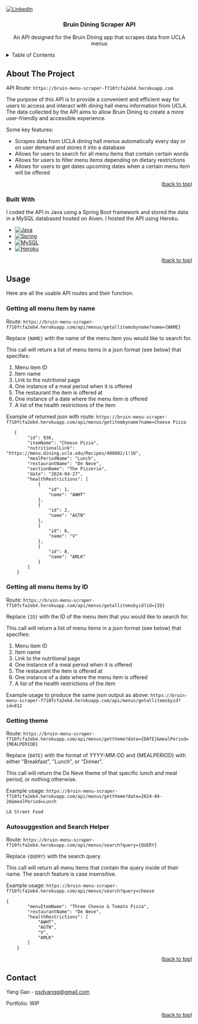 <!-- Improved compatibility of back to top link: See: https://github.com/othneildrew/Best-README-Template/pull/73 -->
<a name="readme-top"></a>
<!--
*** Thanks for checking out the Best-README-Template. If you have a suggestion
*** that would make this better, please fork the repo and create a pull request
*** or simply open an issue with the tag "enhancement".
*** Don't forget to give the project a star!
*** Thanks again! Now go create something AMAZING! :D
-->

[![LinkedIn][linkedin-shield]][linkedin-url]



<!-- PROJECT LOGO -->
<div align="center">
  <h3 align="center">Bruin Dining Scraper API</h3>
  <p align="center">
    An API designed for the Bruin Dining app that scrapes data from UCLA menus
  </p>
</div>



<!-- TABLE OF CONTENTS -->
<details>
  <summary>Table of Contents</summary>
  <ol>
    <li>
      <a href="#about-the-project">About The Project</a>
      <ul>
        <li><a href="#built-with">Built With</a></li>
      </ul>
    </li>
    <li>
      <a href="#usage">Usage</a>
      <ul> 
        <li>
           <a href="#getting-all-menu-items-by-name"# >Getting all menu items by name </a> 
        </li>
        <li>
           <a href="#getting-all-menu-items-by-id"# >Getting all menu items by ID </a> 
        </li>
        <li>
           <a href="#getting-theme"# >Getting Theme </a> 
        </li>
        <li>
           <a href="#autosuggestion-and-search-helper"# >Autosuggestion and Search Helper </a> 
        </li>
      </ul>
    </li>
    <li><a href="#contact">Contact</a></li>
  </ol>
</details>



<!-- ABOUT THE PROJECT -->
## About The Project

API Route: `https://bruin-menu-scraper-f710fcfa2eb4.herokuapp.com`

The purpose of this API is to provide a convenient and efficient way for users to access and interact with dining hall menu information from UCLA. The data collected by the API aims to allow Bruin Dining to create a more user-friendly and accessible experience. 

Some key features:
* Scrapes data from UCLA dining hall menus automatically every day or on user demand and stores it into a database
* Allows for users to search for all menu items that contain certain words
* Allows for users to filter menu items depending on dietary restrictions
* Allows for users to get dates upcoming dates when a certain menu item will be offered

<p align="right">(<a href="#readme-top">back to top</a>)</p>



### Built With

I coded the API in Java using a Spring Boot framework and stored the data in a MySQL databased hosted on Aiven. I hosted the API using Heroku. 

* [![Java][Java-img]][Java-url]
* [![Spring][Spring-img]][Spring-url]
* [![MySQL][MySQL-img]][MySQL-url]
* [![Heroku][Heroku-img]][Heroku-url]


<p align="right">(<a href="#readme-top">back to top</a>)</p>


<!-- USAGE EXAMPLES -->
## Usage

Here are all the usable API routes and their function. 



### Getting all menu item by name

Route: `https://bruin-menu-scraper-f710fcfa2eb4.herokuapp.com/api/menus/getallitemsbyname?name={NAME}`

Replace `{NAME}` with the name of the menu item you would like to search for.

This call will return a list of menu items in a json format (see below) that specifies: 
1. Menu item ID
2. Item name
3. Link to the nutritional page
4. One instance of a meal period when it is offered
5. The restaurant the item is offered at
6. One instance of a date where the menu item is offered
7. A list of the health restrictions of the item

Example of returned json with route: `https://bruin-menu-scraper-f710fcfa2eb4.herokuapp.com/api/menus/getitembyname?name=Cheese Pizza`

```
   {
        "id": 936,
        "itemName": "Cheese Pizza",
        "nutritionalLink": "https://menu.dining.ucla.edu/Recipes/400082/1!10",
        "mealPeriodName": "Lunch",
        "restaurantName": "De Neve",
        "sectionName": "The Pizzeria",
        "date": "2024-04-27",
        "healthRestrictions": [
            {
                "id": 1,
                "name": "AWHT"
            },
            {
                "id": 2,
                "name": "AGTN"
            },
            {
                "id": 6,
                "name": "V"
            },
            {
                "id": 8,
                "name": "AMLK"
            }
        ]
    }
   ```

### Getting all menu items by ID

Route: `https://bruin-menu-scraper-f710fcfa2eb4.herokuapp.com/api/menus/getallitemsbyid?id={ID}`

Replace `{ID}` with the ID of the menu item that you would like to search for. 

This call will return a list of menu items in a json format (see below) that specifies: 
1. Menu item ID
2. Item name
3. Link to the nutritional page
4. One instance of a meal period when it is offered
5. The restaurant the item is offered at
6. One instance of a date where the menu item is offered
7. A list of the health restrictions of the item

Example usage to produce the same json output as above: `https://bruin-menu-scraper-f710fcfa2eb4.herokuapp.com/api/menus/getallitemsbyid?id=812`

### Getting theme

Route: `https://bruin-menu-scraper-f710fcfa2eb4.herokuapp.com/api/menus/gettheme?date={DATE}&mealPeriod={MEALPERIOD}`

Replace `{DATE}` with the format of YYYY-MM-DD and {MEALPERIOD} with either "Breakfast", "Lunch", or "Dinner".

This call will return the De Neve theme of that specific lunch and meal period, or nothing otherwise. 

Example usage: `https://bruin-menu-scraper-f710fcfa2eb4.herokuapp.com/api/menus/gettheme?date=2024-04-26&mealPeriod=Lunch`
```
LA Street Food
```

### Autosuggestion and Search Helper

Route: `https://bruin-menu-scraper-f710fcfa2eb4.herokuapp.com/api/menus/search?query={QUERY}`

Replace `{QUERY}` with the search query.

This call will return all menu items that contain the query inside of their name. The search feature is case insensitive.  

Example usage: `https://bruin-menu-scraper-f710fcfa2eb4.herokuapp.com/api/menus/search?query=cheese`

```
{
        "menuItemName": "Three Cheese & Tomato Pizza",
        "restaurantName": "De Neve",
        "healthRestrictions": [
            "AWHT",
            "AGTN",
            "V",
            "AMLK"
        ]
    }
```

<p align="right">(<a href="#readme-top">back to top</a>)</p>

<!-- CONTACT -->
## Contact

Yang Gao - psdyangg@gmail.com

Portfolio: WIP

<p align="right">(<a href="#readme-top">back to top</a>)</p>



<!-- MARKDOWN LINKS & IMAGES -->
<!-- https://www.markdownguide.org/basic-syntax/#reference-style-links -->
[contributors-shield]: https://img.shields.io/github/contributors/othneildrew/Best-README-Template.svg?style=for-the-badge
[contributors-url]: https://github.com/othneildrew/Best-README-Template/graphs/contributors
[forks-shield]: https://img.shields.io/github/forks/othneildrew/Best-README-Template.svg?style=for-the-badge
[forks-url]: https://github.com/othneildrew/Best-README-Template/network/members
[stars-shield]: https://img.shields.io/github/stars/othneildrew/Best-README-Template.svg?style=for-the-badge
[stars-url]: https://github.com/othneildrew/Best-README-Template/stargazers
[issues-shield]: https://img.shields.io/github/issues/othneildrew/Best-README-Template.svg?style=for-the-badge
[issues-url]: https://github.com/othneildrew/Best-README-Template/issues
[license-shield]: https://img.shields.io/github/license/othneildrew/Best-README-Template.svg?style=for-the-badge
[license-url]: https://github.com/othneildrew/Best-README-Template/blob/master/LICENSE.txt
[linkedin-shield]: https://img.shields.io/badge/-LinkedIn-black.svg?style=for-the-badge&logo=linkedin&colorB=555
[linkedin-url]: https://www.linkedin.com/in/yang-gao-65ba61179/
[Java-img]: https://img.shields.io/badge/java-%23ED8B00.svg?style=for-the-badge&logo=openjdk&logoColor=white
[Java-url]: https://www.java.com/
[MySQL-img]: https://img.shields.io/badge/mysql-4479A1.svg?style=for-the-badge&logo=mysql&logoColor=white
[MySQL-url]: https://www.mysql.com/
[Heroku-img]: https://img.shields.io/badge/heroku-%23430098.svg?style=for-the-badge&logo=heroku&logoColor=white
[Heroku-url]: https://www.heroku.com
[Spring-img]: https://img.shields.io/badge/spring-%236DB33F.svg?style=for-the-badge&logo=spring&logoColor=white
[Spring-url]: https://spring.io/

